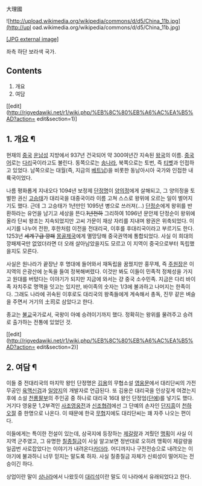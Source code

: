 大理國  

![http://upload.wikimedia.org/wikipedia/commons/d/d5/China_11b.jpg](http://upl
oad.wikimedia.org/wikipedia/commons/d/d5/China_11b.jpg)

[[JPG external
image]](http://upload.wikimedia.org/wikipedia/commons/d/d5/China_11b.jpg)

  
좌측 하단 보라색 국가.

## Contents

    

1. 개요 
2. 여담 

[[edit](http://rigvedawiki.net/r1/wiki.php/%EB%8C%80%EB%A6%AC%EA%B5%AD?action=
edit&section=1)]

## 1. 개요 ¶

현재의 [중국](%EC%A4%91%EA%B5%AD.md) [운남성](%EC%9A%B4%EB%82%A8%EC%84%B1.md)
지방에서 937년 건국되어 약 300여년간 지속된 [왕국](%EC%99%95%EA%B5%AD.md)의 이름.
[중국어](%EC%A4%91%EA%B5%AD%EC%96%B4.md)로는
[다리](%EB%8B%A4%EB%A6%AC#s-6.md)국이라고도 불린다. 동쪽으로는
[송나라](%EC%86%A1%EB%82%98%EB%9D%BC.md), 북쪽으로는 토번, 즉
[티벳](%ED%8B%B0%EB%B2%B3.md)과 인접하고 있었다. 남쪽으로는 대월(즉, 지금의
[베트남](%EB%B2%A0%ED%8A%B8%EB%82%A8.md))을 비롯한 동남아시아 국가와 인접한 내륙국이었다.

  

나름 평화롭게 지내오다 1094년 보정제 [단정명](%EB%8B%A8%EC%A0%95%EB%AA%85.md)이
[양의정](%EC%96%91%EC%9D%98%EC%A0%95.md)에게 살해되고, 그 양의정을 토벌한 권신
[고승태](%EA%B3%A0%EC%8A%B9%ED%83%9C.md)가 대리국을 대중국이라 이름 고쳐 스스로 왕위에 오르는 일이
벌어지기도 했다. 근데 그 고승태가 1년만인 1095년 병으로 쓰러져(...)
[단정순](%EB%8B%A8%EC%A0%95%EC%88%9C.md)에게 왕위를 반환하라는 유언을 남기고 세상을
뜬다.<del>1년천하</del> 그리하여 1096년 문안제 단정순이 왕위에 올라 단씨 왕조는 지속되었지만 고씨 가문이 재상 자리를 지내며
왕권은 위축되었다. 이 시기를 나누어 전한, 후한처럼 이전을 전대리국, 이후를 후대리국이라고 부르기도 한다. 1253년 <del>세계구급
깡패</del> [몽골제국](%EB%AA%BD%EA%B3%A8%EC%A0%9C%EA%B5%AD.md)에게 멸망당해 중국권역에
통합되었다. 사실 이 희대의 깡패제국만 없었더라면 더 오래 살아남았을지도 모르고 이 지역이 중국으로부터 독립했을지도 모른다.

  

사실은 원나라가 끝장난 후 명대에 들어와서 재독립을 꿈꿨지만 홍무제, 즉
[주원장](%EC%A3%BC%EC%9B%90%EC%9E%A5.md)은 이 지역의 은광산에 눈독을 들여 정복해버렸다. 이것만 봐도 이들이
민족적 정체성을 가지고 원대를 버텼다는 이야기가 되지만 지금에 와서는 걍 중국 소수민족. 지금은 다리 바이족 자치주로 명맥을 잇고는 있지만,
바이족의 숫자는 1/3에 불과하고 나머지는 한족이다. 그래도 나라에 귀속된 이후로도 대리국의 왕족들에게 계속해서 총독, 진무 같은 벼슬을
주면서 거기의 土司로 삼았다고 한다.

  

종교는 [불교](%EB%B6%88%EA%B5%90.md)국가로서, 국왕이 아예 승려이기까지 했다. 정확히는 왕위를 물려주고 승려로
출가하는 전통에 있었던 것.

  

[[edit](http://rigvedawiki.net/r1/wiki.php/%EB%8C%80%EB%A6%AC%EA%B5%AD?action=
edit&section=2)]

## 2. 여담 ¶

이들 중 전대리국의 마지막 왕인 단정명은 [김용](%EA%B9%80%EC%9A%A9.md)의 무협소설
[영웅문](%EC%98%81%EC%9B%85%EB%AC%B8.md)에서 대리단씨의 가전무공인
[육맥신검](%EC%9C%A1%EB%A7%A5%EC%8B%A0%EA%B2%80.md)과
[일양지](%EC%9D%BC%EC%96%91%EC%A7%80.md)의 개발자로 언급된다. 또 김용은 대리국을 인상깊게 여겼는지 후에
소설 [천룡팔부](%EC%B2%9C%EB%A3%A1%ED%8C%94%EB%B6%80.md)의 주인공 중 하나로 대리국 16대 왕인
단정엄([단예](%EB%8B%A8%EC%98%88.md))를 넣기도 했다. 거기다 영웅문 1,2부격인
[사조영웅전](%EC%82%AC%EC%A1%B0%EC%98%81%EC%9B%85%EC%A0%84.md)과
[신조협려](%EC%8B%A0%EC%A1%B0%ED%98%91%EB%A0%A4.md)에선 그 단예의 손자인
[단지흥](%EB%8B%A8%EC%A7%80%ED%9D%A5.md)이
[천하오절](%EC%B2%9C%ED%95%98%EC%98%A4%EC%A0%88.md) 중 한명으로 나온다. 이 때문에 한국
[무협](%EB%AC%B4%ED%98%91.md)지에도 대리단씨는 꽤 자주 나오는 편이다.

  

이들에게는 특이한 전설이 있는데, 삼국지에 등장하는 [제갈량](%EC%A0%9C%EA%B0%88%EB%9F%89.md)과 겨뤘던
[맹획](%EB%A7%B9%ED%9A%8D.md)이 사실 이 지역 군주였고, 그 유명한
[칠종칠금](%EC%B9%A0%EC%A2%85%EC%B9%A0%EA%B8%88.md)이 사실 알고보면 정반대로 오히려 맹획이 제갈량을
일곱번 사로잡았다는 이야기가 내려온다[카더라](%EC%B9%B4%EB%8D%94%EB%9D%BC.md). 어디까지나 구전전승으로
내려오는 이야기에 불과하니 너무 믿지는 말도록 하자. 사실 칠종칠금 자체가 신뢰성이 떨어지는 전승이긴 하다.

  

상업이란 말이 [상나라](%EC%83%81%EB%82%98%EB%9D%BC.md)에서 나왔듯이
[대리석](%EB%8C%80%EB%A6%AC%EC%84%9D.md)이란 말도 이 나라에서 유래되었다고 한다.

